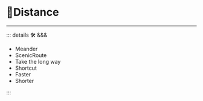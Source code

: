 # 🔻<via>Distance</via>

---

<!-- =================================================== -->
<!-- =================================================== -->
<!-- =================================================== -->
<!-- =================================================== -->
<!-- =================================================== -->
::: details 🛠 <dev>&&&</dev>

- Meander
- ScenicRoute
- Take the long way
- Shortcut
- Faster
- Shorter

:::
